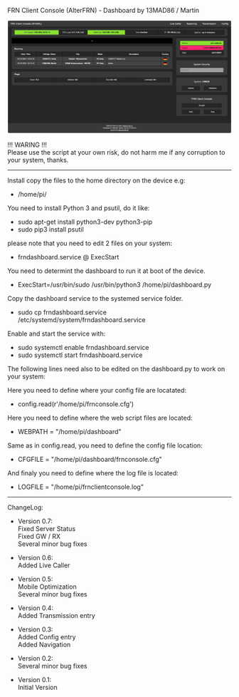 FRN Client Console (AlterFRN) - Dashboard by 13MAD86 / Martin

<img src="screenshot.jpg">

!!! WARING !!!</br>
Please use the script at your own risk, do not harm me if any corruption to your system, thanks.

-----

Install copy the files to the home directory on the device e.g:
- /home/pi/

You need to install Python 3 and psutil, do it like:
- sudo apt-get install python3-dev python3-pip
- sudo pip3 install psutil

please note that you need to edit 2 files on your system:
- frndashboard.service @ ExecStart

You need to determint the dashboard to run it at boot of the device.
- ExecStart=/usr/bin/sudo /usr/bin/python3 /home/pi/dashboard.py

Copy the dashboard service to the systemed service folder.
- sudo cp frndashboard.service /etc/systemd/system/frndashboard.service

Enable and start the service with:
- sudo systemctl enable frndashboard.service
- sudo systemctl start frndashboard.service</br>

The following lines need also to be edited on the dashboard.py to work on your system:

Here you need to define where your config file are locatated:
- config.read(r'/home/pi/frnconsole.cfg')

Here you need to define where the web script files are located:
- WEBPATH = "/home/pi/dashboard"

Same as in config.read, you need to define the config file location:
- CFGFILE = "/home/pi/dashboard/frnconsole.cfg"

And finaly you need to define where the log file is located:
- LOGFILE = "/home/pi/frnclientconsole.log"

-----

ChangeLog:

- Version 0.7:</br>
Fixed Server Status</br>
Fixed GW / RX</br>
Several minor bug fixes

- Version 0.6:</br>
Added Live Caller</br>

- Version 0.5:</br>
Mobile Optimization</br>
Several minor bug fixes

- Version 0.4:</br>
Added Transmission entry

- Version 0.3:</br>
Added Config entry</br>
Added Navigation

- Version 0.2:</br>
Several minor bug fixes

- Version 0.1:</br>
Initial Version
